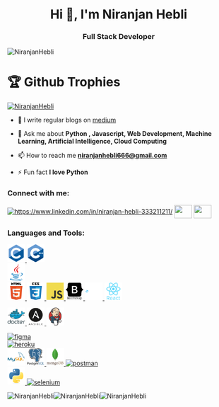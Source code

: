 

<h1 align="center">Hi 👋, I'm Niranjan Hebli</h1>
<h3 align="center">Full Stack Developer</h3>

<p align="left"> <img src="https://komarev.com/ghpvc/?username=NiranjanHebli&label=Profile%20views&color=0e75b6&style=flat" alt="NiranjanHebli" /> </p>

<h1 >🏆 Github Trophies</h1>
<p align="left"> <a href="https://github.com/ryo-ma/github-profile-trophy"><img src="https://github-profile-trophy.vercel.app/?username=NiranjanHebli&theme=darkhub&margin-w=15" alt="NiranjanHebli" /></a> </p>



- 📝 I write regular blogs on [medium](https://medium.com/@niranjanhebli)

- 💬 Ask me about **Python , Javascript, Web Development, Machine Learning, Artificial Intelligence, Cloud Computing**

- 📫 How to reach me **niranjanhebli666@gmail.com**


- ⚡ Fun fact **I love Python**

<h3 align="left">Connect with me:</h3>
<p align="left">
<a href="https://www.linkedin.com/in/niranjan-hebli-333211211/" target="blank"><img align="center" src="https://raw.githubusercontent.com/rahuldkjain/github-profile-readme-generator/master/src/images/icons/Social/linked-in-alt.svg" alt="https://www.linkedin.com/in/niranjan-hebli-333211211/" height="30" width="40" /></a>
<a href="https://instagram.com/niranjanhebli" target="blank"><img align="center" src="https://raw.githubusercontent.com/rahuldkjain/github-profile-readme-generator/master/src/images/icons/Social/instagram.svg" height="30" width="40" /></a>
  <a href="https://twitter.com/NiranjanHebli" target="blank"><img align="center" src="https://raw.githubusercontent.com/rahuldkjain/github-profile-readme-generator/master/src/images/icons/Social/twitter.svg" height="30" width="40" /></a>
</p>

<h3 align="left">Languages and Tools:</h3>
<p align="left"> 
  

<a href="https://www.w3schools.com/c/" target="_blank" rel="noreferrer">
<img src="https://raw.githubusercontent.com/devicons/devicon/master/icons/c/c-original.svg" alt="c" width="40" height="40"/> </a>
  
<a href="https://www.w3schools.com/cpp/" target="_blank" rel="noreferrer">
<img src="https://raw.githubusercontent.com/devicons/devicon/master/icons/cplusplus/cplusplus-original.svg" alt="cplusplus" width="40" height="40"/> </a>

<br/> 

<a href="https://www.w3schools.com/java/" target="_blank" rel="noreferrer">
<img src="https://raw.githubusercontent.com/devicons/devicon/master/icons/java/java-original.svg" alt="cplusplus" width="40" height="40"/> </a>

<br/>

<a href="https://www.w3schools.com/html/" target="_blank" rel="noreferrer"> 
<img src="https://raw.githubusercontent.com/devicons/devicon/master/icons/html5/html5-original-wordmark.svg" alt="html5" width="40" height="40"/> </a>

<a href="https://www.w3schools.com/css/" target="_blank" rel="noreferrer"> 
<img src="https://raw.githubusercontent.com/devicons/devicon/master/icons/css3/css3-original-wordmark.svg" alt="css3" width="40" height="40"/> </a>

<a href="https://www.w3schools.com/javascript/" target="_blank" rel="noreferrer"> 
<img src="https://raw.githubusercontent.com/devicons/devicon/master/icons/javascript/javascript-original.svg" alt="css3" width="40" height="40"/> </a>

<a href="https://getbootstrap.com" target="_blank" rel="noreferrer"> 
<img src="https://raw.githubusercontent.com/devicons/devicon/master/icons/bootstrap/bootstrap-plain-wordmark.svg" alt="bootstrap" width="40" height="40"/>
</a>

<a href="https://tailwindcss.com/" target="_blank" rel="noreferrer"> 
<img src="https://raw.githubusercontent.com/devicons/devicon/master/icons/tailwindcss/tailwindcss-original-wordmark.svg" alt="tailwindcss" width="40" height="40"/>
</a>

<a href="https://react.dev/" target="_blank" rel="noreferrer"> 
<img src="https://raw.githubusercontent.com/devicons/devicon/master/icons/react/react-original-wordmark.svg" alt="tailwindcss" width="40" height="40"/>
</a>
  

<a href="https://www.docker.com/" target="_blank" rel="noreferrer"> <img src="https://raw.githubusercontent.com/devicons/devicon/master/icons/docker/docker-original-wordmark.svg" alt="docker" width="40" height="40"/> </a>
<a href="https://www.ansible.com/" target="_blank" rel="noreferrer"> <img src="https://raw.githubusercontent.com/devicons/devicon/master/icons/ansible/ansible-original-wordmark.svg" alt="ansible" width="40" height="40"/> </a>
<a href="https://www.jenkins.io/" target="_blank" rel="noreferrer"> <img src="https://raw.githubusercontent.com/devicons/devicon/master/icons/jenkins/jenkins-original.svg" alt="jenkins" width="40" height="40"/> </a>
  
<a href="https://www.figma.com/" target="_blank" rel="noreferrer"> 
<img src="https://www.vectorlogo.zone/logos/figma/figma-icon.svg" alt="figma" width="40" height="40"/> 
</a>

<br/>

<a href="https://heroku.com" target="_blank" rel="noreferrer">
  <img src="https://www.vectorlogo.zone/logos/heroku/heroku-icon.svg" alt="heroku" width="40" height="40"/> 
</a>

<br/>

<a href="https://www.mysql.com/" target="_blank" rel="noreferrer"> 
<img src="https://raw.githubusercontent.com/devicons/devicon/master/icons/mysql/mysql-original-wordmark.svg" alt="mysql" width="40" height="40"/></a> 


<a href="https://www.postgresql.org" target="_blank" rel="noreferrer">
  <img
    src="https://raw.githubusercontent.com/devicons/devicon/master/icons/postgresql/postgresql-original-wordmark.svg"
    alt="postgresql"
    width="40"
    height="40"
  />
</a>
<a href="https://www.mongodb.com/docs/" target="_blank" rel="noreferrer">
  <img
    src="https://raw.githubusercontent.com/devicons/devicon/master/icons/mongodb/mongodb-original-wordmark.svg"
    alt="mongodb"
    width="40"
    height="40"
  />
</a>


<a href="https://postman.com" target="_blank" rel="noreferrer">
  <img
    src="https://www.vectorlogo.zone/logos/getpostman/getpostman-icon.svg"
    alt="postman"
    width="40"
    height="40"
  />
</a>

<br/>

<a href="https://www.python.org" target="_blank" rel="noreferrer">
  <img
    src="https://raw.githubusercontent.com/devicons/devicon/master/icons/python/python-original.svg"
    alt="python"
    width="40"
    height="40"
  />
</a>


<a href="https://www.selenium.dev" target="_blank" rel="noreferrer">
  <img
    src="https://raw.githubusercontent.com/detain/svg-logos/780f25886640cef088af994181646db2f6b1a3f8/svg/selenium-logo.svg"
    alt="selenium"
    width="40"
    height="40"
  />
</a>



</p>

<img align="left" src="https://github-readme-stats.vercel.app/api/top-langs?username=NiranjanHebli&show_icons=true&theme=tokyonight&locale=en&layout=compact" alt="NiranjanHebli" />

<img align="left" src="https://github-readme-stats.vercel.app/api?username=NiranjanHebli&show_icons=true&theme=tokyonight&locale=en" alt="NiranjanHebli" />
<img align="left" src="https://github-readme-streak-stats.herokuapp.com/?user=NiranjanHebli&theme=tokyonight" alt="NiranjanHebli" />
<br/>
<!---
NiranjanHebli/NiranjanHebli is a ✨ special ✨ repository because its `README.md` (this file) appears on your GitHub profile.
You can click the Preview link to take a look at your changes.
--->
